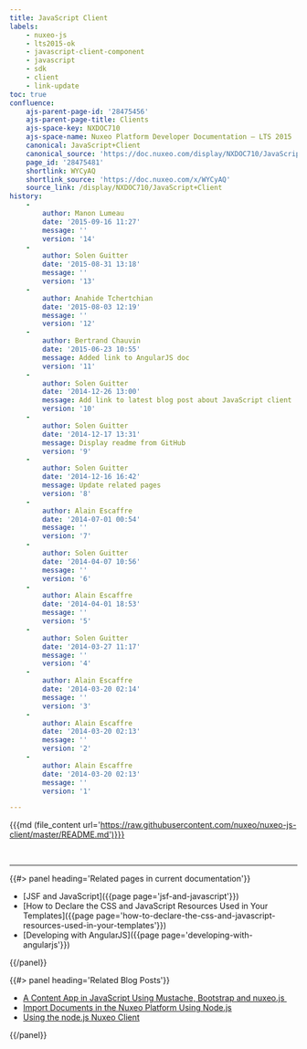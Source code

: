 ```yaml
---
title: JavaScript Client
labels:
    - nuxeo-js
    - lts2015-ok
    - javascript-client-component
    - javascript
    - sdk
    - client
    - link-update
toc: true
confluence:
    ajs-parent-page-id: '28475456'
    ajs-parent-page-title: Clients
    ajs-space-key: NXDOC710
    ajs-space-name: Nuxeo Platform Developer Documentation — LTS 2015
    canonical: JavaScript+Client
    canonical_source: 'https://doc.nuxeo.com/display/NXDOC710/JavaScript+Client'
    page_id: '28475481'
    shortlink: WYCyAQ
    shortlink_source: 'https://doc.nuxeo.com/x/WYCyAQ'
    source_link: /display/NXDOC710/JavaScript+Client
history:
    - 
        author: Manon Lumeau
        date: '2015-09-16 11:27'
        message: ''
        version: '14'
    - 
        author: Solen Guitter
        date: '2015-08-31 13:18'
        message: ''
        version: '13'
    - 
        author: Anahide Tchertchian
        date: '2015-08-03 12:19'
        message: ''
        version: '12'
    - 
        author: Bertrand Chauvin
        date: '2015-06-23 10:55'
        message: Added link to AngularJS doc
        version: '11'
    - 
        author: Solen Guitter
        date: '2014-12-26 13:00'
        message: Add link to latest blog post about JavaScript client
        version: '10'
    - 
        author: Solen Guitter
        date: '2014-12-17 13:31'
        message: Display readme from GitHub
        version: '9'
    - 
        author: Solen Guitter
        date: '2014-12-16 16:42'
        message: Update related pages
        version: '8'
    - 
        author: Alain Escaffre
        date: '2014-07-01 00:54'
        message: ''
        version: '7'
    - 
        author: Solen Guitter
        date: '2014-04-07 10:56'
        message: ''
        version: '6'
    - 
        author: Alain Escaffre
        date: '2014-04-01 18:53'
        message: ''
        version: '5'
    - 
        author: Solen Guitter
        date: '2014-03-27 11:17'
        message: ''
        version: '4'
    - 
        author: Alain Escaffre
        date: '2014-03-20 02:14'
        message: ''
        version: '3'
    - 
        author: Alain Escaffre
        date: '2014-03-20 02:13'
        message: ''
        version: '2'
    - 
        author: Alain Escaffre
        date: '2014-03-20 02:13'
        message: ''
        version: '1'

---
```

{{{md (file_content url='https://raw.githubusercontent.com/nuxeo/nuxeo-js-client/master/README.md')}}}

&nbsp;

* * *

<div class="row" data-equalizer data-equalize-on="medium"><div class="column medium-6">{{#> panel heading='Related pages in current documentation'}}

*   [JSF and JavaScript]({{page page='jsf-and-javascript'}})
*   [How to Declare the CSS and JavaScript Resources Used in Your Templates]({{page page='how-to-declare-the-css-and-javascript-resources-used-in-your-templates'}})
*   [Developing with AngularJS]({{page page='developing-with-angularjs'}})

{{/panel}}</div><div class="column medium-6">{{#> panel heading='Related Blog Posts'}}

*   [A Content App in JavaScript Using Mustache, Bootstrap and nuxeo.js&nbsp;](http://www.nuxeo.com/blog/developping-content-application-mustachejs-bootstrap-nuxeojs/)
*   [Import Documents in the Nuxeo Platform Using Node.js](http://www.nuxeo.com/blog/import-documents-nuxeo-platform-using-node-js/)
*   [Using the node.js Nuxeo Client](http://www.nuxeo.com/blog/nodejs-nuxeo-client/)

{{/panel}}</div></div>